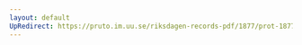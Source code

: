 ```yaml
---
layout: default
UpRedirect: https://pruto.im.uu.se/riksdagen-records-pdf/1877/prot-1877--ak--005/prot-1877--ak--005_007.pdf
---
```

